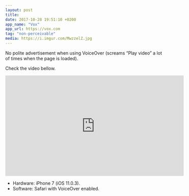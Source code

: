 ```yaml
---
layout: post
title:
date: 2017-10-28 19:51:10 +0200
app_name: "Vox"
app_url: https://vox.com
tag: "non-perceivable"
media: https://i.imgur.com/MwzzelZ.jpg
---
```


No polite advertisement when using VoiceOver (screams “Play video” a lot of times when the page is loaded).

Check the video bellow.

<div class="post-video">
  <iframe width="560" height="315" src="https://www.youtube.com/embed/OAI75HyiVVQ" frameborder="0" gesture="media" allowfullscreen></iframe>
</div>

* Hardware: iPhone 7 (iOS 11.0.3).
* Software: Safari with VoiceOver enabled.
